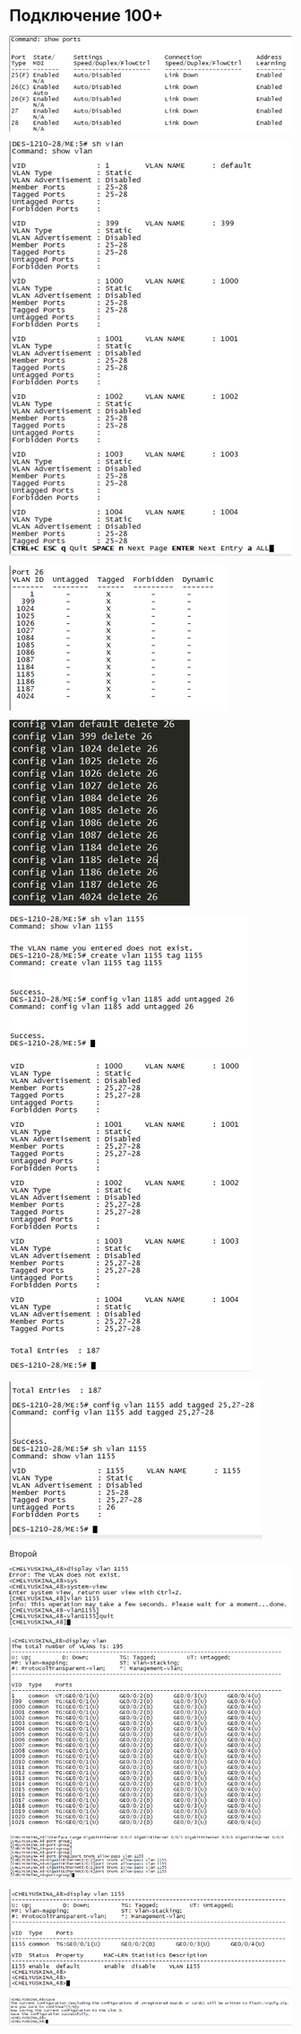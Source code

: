 # Подключение 100+

![](../../.gitbook/assets/image%20%2810%29.png)

![](../../.gitbook/assets/image%20%2823%29.png)

![](../../.gitbook/assets/image%20%2855%29.png)

![](../../.gitbook/assets/image%20%2827%29.png)

![](../../.gitbook/assets/image%20%2866%29.png)



![](../../.gitbook/assets/image%20%2815%29.png)

![](../../.gitbook/assets/image%20%2838%29.png)

Второй

![](../../.gitbook/assets/image%20%2864%29.png)

![](../../.gitbook/assets/image%20%2811%29.png)

![](../../.gitbook/assets/image%20%285%29.png)

![](../../.gitbook/assets/image%20%2874%29.png)

![](../../.gitbook/assets/image%20%2844%29.png)





